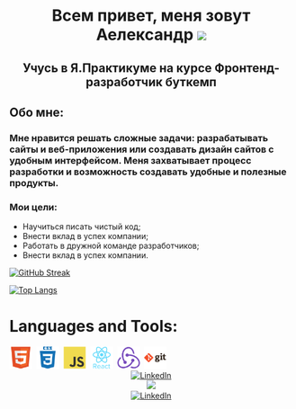 
<h1 align="center">Всем привет, меня зовут Аелександр  <img src="https://github.com/blackcater/blackcater/raw/main/images/Hi.gif" height="32"/></h1>
<h2 align="center">Учусь в Я.Практикуме на курсе Фронтенд-разработчик буткемп<h2/>

## Обо мне:

### Мне нравится решать сложные задачи: разрабатывать сайты и веб-приложения или создавать дизайн сайтов с удобным интерфейсом. Меня захватывает процесс разработки и возможность создавать удобные и полезные продукты.

<h3>Мои цели:</h3>
<ul>
	<li>Научиться писать чистый код;</li>
	<li>Внести вклад в успех компании;</li>
	<li>Работать в дружной команде разработчиков;</li>
	<li>Внести вклад в успех компании.</li>
</ul>

	
	

[![GitHub Streak](https://github-readme-streak-stats.herokuapp.com/?user=SASMUS12)](https://git.io/streak-stats)

[![Top Langs](https://github-readme-stats.vercel.app/api/top-langs/?username=SASMUS12&layout=compact)](https://github.com/anuraghazra/github-readme-stats)

# Languages and Tools:

<div>
  <img src="https://github.com/devicons/devicon/blob/master/icons/html5/html5-original.svg" title="HTML5" alt="HTML" width="40" height="40"/>&nbsp;
  <img src="https://github.com/devicons/devicon/blob/master/icons/css3/css3-plain-wordmark.svg"  title="CSS3" alt="CSS" width="40" height="40"/>&nbsp;
  <img src="https://github.com/devicons/devicon/blob/master/icons/javascript/javascript-original.svg" title="JavaScript" alt="JavaScript" width="40" height="40"/>&nbsp;
  <img src="https://github.com/devicons/devicon/blob/master/icons/react/react-original-wordmark.svg" title="React" alt="React" width="40" height="40"/>&nbsp;
  <img src="https://github.com/devicons/devicon/blob/master/icons/redux/redux-original.svg" title="Redux" alt="Redux " width="40" height="40"/>&nbsp;
  <img src="https://github.com/devicons/devicon/blob/master/icons/git/git-original-wordmark.svg" title="Git" **alt="Git" width="40" height="40"/>
</div>

<div id="socials" align="center">
	<a href="www.linkedin.com/in/aliaksandrvasko-5387751b6">
		<img src="https://img.shields.io/badge/LinkedIn-blue?style=for-the-badge&logo=linkedin&logoColor=white" alt="LinkedIn"/>
	</a>
</div>
	<div id="socials" align="center">
	<a href="mailto:?subject=I wanted you to see this site&amp;body=Check out this site http://www.website.com."
   title="Share by Email">
  <img src="http://png-2.findicons.com/files/icons/573/must_have/48/mail.png">
</a>
</div>
<div id="socials" align="center">
	<a href="www.linkedin.com/in/aliaksandrvasko-5387751b6">
		<img src="https://img.shields.io/badge/LinkedIn-blue?style=for-the-badge&logo=linkedin&logoColor=white" alt="LinkedIn"/>
	</a>
</div>
